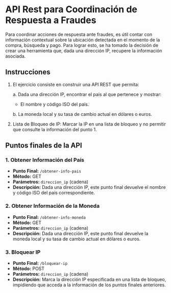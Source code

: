 # API Rest para Coordinación de Respuesta a Fraudes

Para coordinar acciones de respuesta ante fraudes, es útil contar con información contextual sobre la ubicación detectada en el momento de la compra, búsqueda y pago. Para lograr esto, se ha tomado la decisión de crear una herramienta que, dada una dirección IP, recupere la información asociada.

## Instrucciones

1. El ejercicio consiste en construir una API REST que permita:

   a. Dada una dirección IP, encontrar el país al que pertenece y mostrar:
      - El nombre y código ISO del país.
   
   b. La moneda local y su tasa de cambio actual en dólares o euros.

2. Lista de Bloqueo de IP: Marcar la IP en una lista de bloqueo y no permitir que consulte la información del punto 1.

## Puntos finales de la API

### 1. Obtener Información del País

- **Punto Final:** `/obtener-info-pais`
- **Método:** GET
- **Parámetros:** `direccion_ip` (cadena)
- **Descripción:** Dada una dirección IP, este punto final devuelve el nombre y código ISO del país correspondiente.

### 2. Obtener Información de la Moneda

- **Punto Final:** `/obtener-info-moneda`
- **Método:** GET
- **Parámetros:** `direccion_ip` (cadena)
- **Descripción:** Dada una dirección IP, este punto final devuelve la moneda local y su tasa de cambio actual en dólares o euros.

### 3. Bloquear IP

- **Punto Final:** `/bloquear-ip`
- **Método:** POST
- **Parámetros:** `direccion_ip` (cadena)
- **Descripción:** Marca la dirección IP especificada en una lista de bloqueo, impidiendo que acceda a la información de los puntos finales anteriores.



